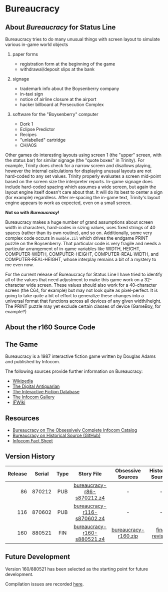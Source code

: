 # Bureaucracy

## About *Bureaucracy* for Status Line
Bureaucracy tries to do many unusual things with screen layout to simulate various in-game world objects

1. paper forms
   - registration form at the beginning of the game
   - withdrawal/deposit slips at the bank

1. signage
   - trademark info about the Boysenberry company
   - in-taxi sign
   - notice of airline closure at the airport
   - hacker billboard at Persecution Complex
4. software for the "Boysenberry" computer
   - Dork 1
   - Eclipse Predictor
   - Recipes
   - "unlabelled" cartridge
   - CH/A0S

Other games do interesting layouts using screen 1 (the "upper" screen, with the status bar) for similar signage (the "quote boxes" in Trinity). For example, Trinity does check for a narrow screen and disallows playing, however the internal calculations for displaying unusual layouts are not hard-coded to any set values. Trinity properly evaluates a screen mid-point based on the screen size the interpreter reports. In-game signage does include hard-coded spacing which assumes a wide screen, but again the layout engine itself doesn't care about that. It will do its best to center a sign (for example) regardless. After re-spacing the in-game text, Trinity's layout engine appears to work as expected, even on a small screen.

**Not so with *Bureaucracy*!**

Bureaucracy makes a huge number of grand assumptions about screen width in characters, hard-codes in sizing values, uses fixed strings of 40 spaces (rather than its own <PRINT-SPACES> routine), and so on. Additionally, some very complex code occurs in `mumble.zil` which drives the endgame PRINT puzzle on the Boysenberry. That particular code is very fragile and needs a particular arrangement of in-game variables like WIDTH, HEIGHT, COMPUTER-WIDTH, COMPUTER-HEIGHT, COMPUTER-REAL-WIDTH, and COMPUTER-REAL-HEIGHT, whose interplay remains a bit of a mystery to me even now.

For the current release of Bureaucracy for Status Line I have tried to identify all of the values that need adjustment to make this game work on a 32-character wide screen. These values should also work for a 40-character screen (the C64, for example) but may not look quite as pixel-perfect. It is going to take quite a bit of effort to generalize these changes into a universal format that functions across all devices of any given width/height. The PRINT puzzle may yet exclude certain classes of device (GameBoy, for example?)

## About the r160 Source Code
  
## The Game

Bureaucracy is a 1987 interactive fiction game written by Douglas Adams and published by Infocom.

The following sources provide further information on Bureaucracy:

* [Wikipedia](https://en.wikipedia.org/wiki/Bureaucracy_(video_game))
* [The Digital Antiquarian](https://www.filfre.net/2015/08/bureaucracy/)
* [The Interactive Fiction Database](https://ifdb.tads.org/viewgame?id=zjyxds3s57pgis3x)
* [The Infocom Gallery](http://infocom.elsewhere.org/gallery/bureaucracy/bureaucracy.html)
* [IFWiki](http://www.ifwiki.org/index.php/Bureaucracy)

## Resources

* [Bureaucracy on The Obsessively Complete Infocom Catalog](https://eblong.com/infocom/#bureaucracy)
* [Bureaucracy on Historical Source (GitHub)](https://github.com/historicalsource/bureaucracy)
* [Infocom Fact Sheet](http://pdd.if-legends.org/infocom/fact-sheet.txt)

## Version History

| Release | Serial | Type | Story File                    | Obsessive Sources      | Historical Sources |
| -------:|:------:|:----:|:-----------------------------:|:----------------------:|:------------------:|
|      86 | 870212 |  PUB |  [bureaucracy-r86-s870212.z4] |                      - |                  - |
|     116 | 870602 |  PUB | [bureaucracy-r116-s870602.z4] |                      - |                  - |
|     160 | 880521 |  FIN | [bureaucracy-r160-s880521.z4] | [bureaucracy-r160.zip] |   [final revision] |

[bureaucracy-r86-s870212.z4]: https://eblong.com/infocom/gamefiles/bureaucracy-r86-s870212.z4

[bureaucracy-r116-s870602.z4]: https://eblong.com/infocom/gamefiles/bureaucracy-r116-s870602.z4

[bureaucracy-r160-s880521.z4]: https://eblong.com/infocom/gamefiles/bureaucracy-r160-s880521.z4
[bureaucracy-r160.zip]: https://eblong.com/infocom/sources/bureaucracy-r160.zip
[final revision]: https://github.com/historicalsource/bureaucracy/tree/c6e21a6a2e625ca2f2e98610886fa7ed8338cf1f

## Future Development

Version 160/880521 has been selected as the starting point for future development.

Compilation issues are recorded [here](https://github.com/the-infocom-files/bureaucracy/issues/2).
